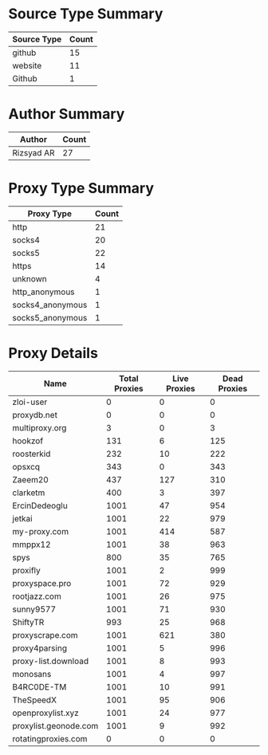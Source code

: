 # Source Type Summary

| Source Type | Count |
|-------------|-------|
| github | 15 |
| website | 11 |
| Github | 1 |


# Author Summary

| Author | Count |
|--------|-------|
| Rizsyad AR | 27 |


# Proxy Type Summary

| Proxy Type | Count |
|------------|-------|
| http | 21 |
| socks4 | 20 |
| socks5 | 22 |
| https | 14 |
| unknown | 4 |
| http_anonymous | 1 |
| socks4_anonymous | 1 |
| socks5_anonymous | 1 |


# Proxy Details

| Name | Total Proxies | Live Proxies | Dead Proxies |
|------|---------------|--------------|---------------|
| zloi-user | 0 | 0 | 0 |
| proxydb.net | 0 | 0 | 0 |
| multiproxy.org | 3 | 0 | 3 |
| hookzof | 131 | 6 | 125 |
| roosterkid | 232 | 10 | 222 |
| opsxcq | 343 | 0 | 343 |
| Zaeem20 | 437 | 127 | 310 |
| clarketm | 400 | 3 | 397 |
| ErcinDedeoglu | 1001 | 47 | 954 |
| jetkai | 1001 | 22 | 979 |
| my-proxy.com | 1001 | 414 | 587 |
| mmppx12 | 1001 | 38 | 963 |
| spys | 800 | 35 | 765 |
| proxifly | 1001 | 2 | 999 |
| proxyspace.pro | 1001 | 72 | 929 |
| rootjazz.com | 1001 | 26 | 975 |
| sunny9577 | 1001 | 71 | 930 |
| ShiftyTR | 993 | 25 | 968 |
| proxyscrape.com | 1001 | 621 | 380 |
| proxy4parsing | 1001 | 5 | 996 |
| proxy-list.download | 1001 | 8 | 993 |
| monosans | 1001 | 4 | 997 |
| B4RC0DE-TM | 1001 | 10 | 991 |
| TheSpeedX | 1001 | 95 | 906 |
| openproxylist.xyz | 1001 | 24 | 977 |
| proxylist.geonode.com | 1001 | 9 | 992 |
| rotatingproxies.com | 0 | 0 | 0 |

